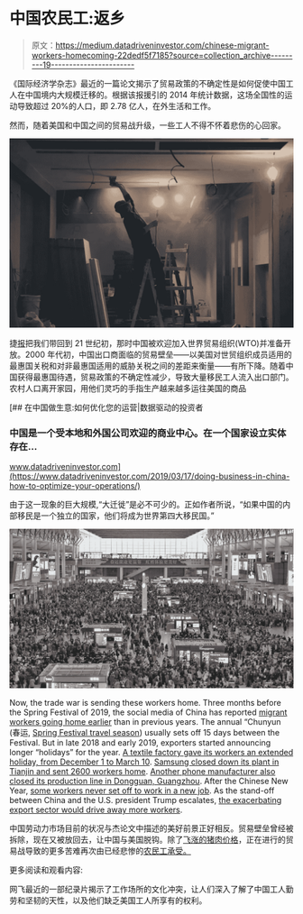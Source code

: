 # 中国农民工:返乡

> 原文：<https://medium.datadriveninvestor.com/chinese-migrant-workers-homecoming-22dedf5f7185?source=collection_archive---------19----------------------->

《国际经济学杂志》最近的一篇论文揭示了贸易政策的不确定性是如何促使中国工人在中国境内大规模迁移的。根据该报援引的 2014 年统计数据，这场全国性的运动导致超过 20%的人口，即 2.78 亿人，在外生活和工作。

然而，随着美国和中国之间的贸易战升级，一些工人不得不怀着悲伤的心回家。

![](img/f3f3e8dcbd1e054090959763d1ec1e41.png)

捷[报](https://www.sciencedirect.com/science/article/pii/S0022199619300352#s0090)把我们带回到 21 世纪初，那时中国被欢迎加入世界贸易组织(WTO)并准备开放。2000 年代初，中国出口商面临的贸易壁垒——以美国对世贸组织成员适用的最惠国关税和对非最惠国适用的威胁关税之间的差距来衡量——有所下降。随着中国获得最惠国待遇，贸易政策的不确定性减少，导致大量移民工人流入出口部门。农村人口离开家园，用他们灵巧的手指生产越来越多运往美国的商品

[](https://www.datadriveninvestor.com/2019/03/17/doing-business-in-china-how-to-optimize-your-operations/) [## 在中国做生意:如何优化您的运营|数据驱动的投资者

### 中国是一个受本地和外国公司欢迎的商业中心。在一个国家设立实体存在…

www.datadriveninvestor.com](https://www.datadriveninvestor.com/2019/03/17/doing-business-in-china-how-to-optimize-your-operations/) 

由于这一现象的巨大规模,“大迁徙”是必不可少的。正如作者所说，“如果中国的内部移民是一个独立的国家，他们将成为世界第四大移民国。”

![](img/7487b08c4561d87c5d439949d4a00273.png)

Now, the trade war is sending these workers home. Three months before the Spring Festival of 2019, the social media of China has reported [migrant workers going home earlier](http://www.chinatimes.net.cn/article/82601.html) than in previous years. The annual “Chunyun (春运, [Spring Festival travel season](https://www.wikiwand.com/en/Chunyun)) usually sets off 15 days between the Festival. But in late 2018 and early 2019, exporters started announcing longer “holidays” for the year. [A textile factory gave its workers an extended holiday, from December 1 to March 10](https://3g.163.com/dy/article/E1FAUHJT05484YGV.html). [Samsung closed down its plant in Tianjin and sent 2600 workers home](https://www.reuters.com/article/us-samsung-elec-smartphones-china/samsung-to-shut-mobile-phone-plant-in-chinas-tianjin-idUSKBN1OB0YP). [Another phone manufacturer also closed its production line in Dongguan, Guangzhou](https://tech.sina.com.cn/digi/2018-11-18/doc-ihnyuqhh8420360.shtml). After the Chinese New Year, [some workers never set off to work in a new job](https://www.scmp.com/economy/china-economy/article/3008285/chinas-army-migrant-workers-becoming-older-and-less-mobile). As the stand-off between China and the U.S. president Trump escalates, [the exacerbating export sector would drive away more workers](https://www.scmp.com/economy/china-economy/article/3019916/us-trade-war-has-cost-china-almost-2-million-industrial-jobs).

中国劳动力市场目前的状况与杰论文中描述的美好前景正好相反。贸易壁垒曾经被拆除，现在又被放回去，让中国与美国脱钩。除了[飞涨的猪肉价格](https://www.wsj.com/articles/import-limits-effects-of-swine-fever-hit-pork-prices-in-china-11566990454)，正在进行的贸易战导致的更多苦难再次由已经悲惨的[农民工承受。](https://www.theatlantic.com/international/archive/2019/05/china-migrant-workers-miserable/589423/)

更多阅读和观看内容:

网飞最近的一部纪录片揭示了工作场所的文化冲突，让人们深入了解了中国工人勤劳和坚韧的天性，以及他们缺乏美国工人所享有的权利。